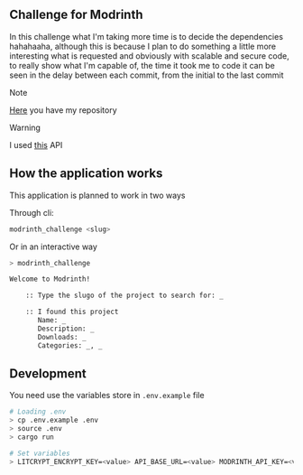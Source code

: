 ## Challenge for Modrinth
In this challenge what I'm taking more time is to decide the dependencies hahahaaha, although this is because I plan to do something a little more interesting what is requested and obviously with scalable and secure code, to really show what I'm capable of, the time it took me to code it can be seen in the delay between each commit, from the initial to the last commit

> [!NOTE]
> [Here](https://github.com/SergioRibera/modrinth-challenge) you have my repository

> [!WARNING]
> I used [this](https://docs.modrinth.com/) API

## How the application works
This application is planned to work in two ways

Through cli:
```sh
modrinth_challenge <slug>
```

Or in an interactive way
```sh
> modrinth_challenge

Welcome to Modrinth!

    :: Type the slugo of the project to search for: _

    :: I found this project
       Name: _
       Description: _
       Downloads: _
       Categories: _, _
```

## Development
You need use the variables store in `.env.example` file


```sh
# Loading .env
> cp .env.example .env
> source .env
> cargo run
```

```sh
# Set variables
> LITCRYPT_ENCRYPT_KEY=<value> API_BASE_URL=<value> MODRINTH_API_KEY=<value> cargo run
```

